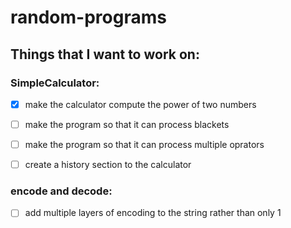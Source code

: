 # random-programs

## Things that I want to work on:
### SimpleCalculator:
- [x] make the calculator compute the power of two numbers
- [ ] make the program so that it can process blackets
- [ ] make the program so that it can process multiple oprators
- [ ] create a history section to the calculator


### encode and decode:
- [ ] add multiple layers of encoding to the string rather than only 1

